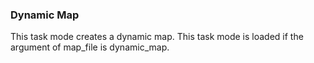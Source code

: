 ### Dynamic Map

This task mode creates a dynamic map. This task mode is loaded if the argument of map_file is dynamic_map.